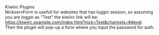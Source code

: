 Kiwiirc Plugins <br>
NickservForm is usefull for websites that has loggin session, so assuming you are loggin as "Test" the kiwiirc link will be: https://kiwiirc.example.com/index.html?nick=Test&channels=#devel <br>
Then the plugin will pop-up a form where you input the password for auth.
